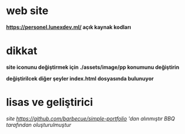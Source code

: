 # web site

**https://personel.lunexdev.ml/ açık kaynak kodları**

# dikkat

**site iconunu değiştirmek için ./assets/image/pp konumunu değiştirin**

**değiştirilcek diğer şeyler index.html dosyasında bulunuyor**

# lisas ve geliştirici

*site https://github.com/barbecue/simple-portfolio 'dan alınmıştır BBQ tarafından oluşturulmuştur*

